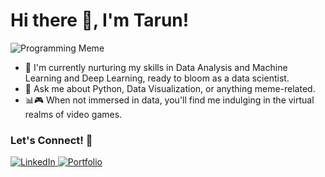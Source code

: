 # Hi there 👋, I'm Tarun!
<!-- Your Name's GitHub Profile -->

<!--

![Programming Meme](https://149695847.v2.pressablecdn.com/wp-content/uploads/2017/06/1o40ej.jpg)
![Programming Meme](https://datasciencedojo.com/wp-content/uploads/19-1030x922.jpg)
![Programming Meme](https://datasciencedojo.com/wp-content/uploads/17.jpg)
![Programming Meme](https://datasciencedojo.com/wp-content/uploads/19-1030x922.jpg)
![Programming Meme](https://datasciencedojo.com/wp-content/uploads/70.png)
![Programming Meme](https://miro.medium.com/v2/resize:fit:500/1*ZhYNqU2y96_f3QkWq9oiWQ.jpeg)
![Programming Meme](https://datasciencedojo.com/wp-content/uploads/52.jpg)
![Programming Meme](https://149695847.v2.pressablecdn.com/wp-content/uploads/2017/06/1o40ej.jpg)
-->
![Programming Meme](https://datasciencedojo.com/wp-content/uploads/19-1030x922.jpg)
<!-- About Me -->
- 🌱 I'm currently nurturing my skills in Data Analysis and Machine Learning and Deep Learning, ready to bloom as a data scientist.
- 💬 Ask me about Python, Data Visualization, or anything meme-related.
- 📊🎮 When not immersed in data, you'll find me indulging in the virtual realms of video games.


<!-- Connect with Me -->
### Let's Connect! 🤝

<a href="https://www.linkedin.com/in/tarun-v-g-270759206/" target="_blank">
  <img src="https://img.shields.io/badge/LinkedIn-Connect-blue?style=for-the-badge&logo=linkedin&logoColor=white" alt="LinkedIn" />
</a>
<!--
<a href="https://twitter.com/your-twitter" target="_blank">
  <img src="https://img.shields.io/badge/Twitter-Follow-blue?style=for-the-badge&logo=twitter&logoColor=white" alt="Twitter" />
</a>
-->
<a href="https://tarun-vg.netlify.app/" target="_blank">
  <img src="https://img.shields.io/badge/Portfolio-Visit-yellow?style=for-the-badge" alt="Portfolio" />
</a>

